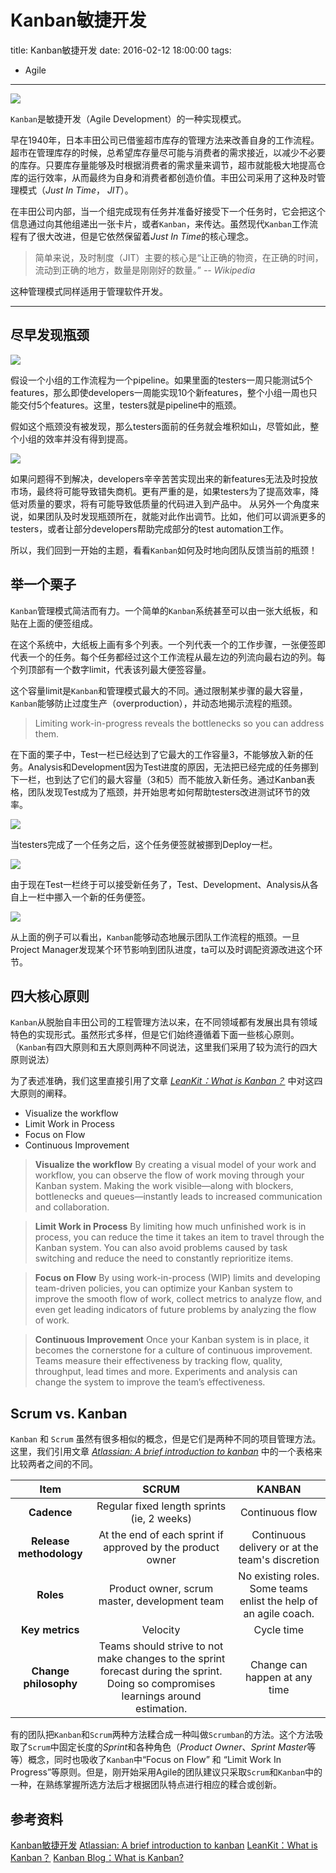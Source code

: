 # Kanban敏捷开发

title:  Kanban敏捷开发
date: 2016-02-12 18:00:00
tags:
- Agile

---

<img src="http://i.imgur.com/U6TqWxL.png" style="max-height: 300px;"/>

`Kanban`是敏捷开发（Agile Development）的一种实现模式。

早在1940年，日本丰田公司已借鉴超市库存的管理方法来改善自身的工作流程。超市在管理库存的时候，总希望库存量尽可能与消费者的需求接近，以减少不必要的库存。只要库存量能够及时根据消费者的需求量来调节，超市就能极大地提高仓库的运行效率，从而最终为自身和消费者都创造价值。丰田公司采用了这种及时管理模式（*Just In Time*， *JIT*）。

<!--more-->

在丰田公司内部，当一个组完成现有任务并准备好接受下一个任务时，它会把这个信息通过向其他组递出一张卡片，或者`Kanban`，来传达。虽然现代`Kanban`工作流程有了很大改进，但是它依然保留着*Just In Time*的核心理念。

>简单来说，及时制度（JIT）主要的核心是“让正确的物资，在正确的时间，流动到正确的地方，数量是刚刚好的数量。” *-- Wikipedia*

这种管理模式同样适用于管理软件开发。

----------

## 尽早发现瓶颈

![](http://i.imgur.com/4c1hLhB.png)

假设一个小组的工作流程为一个pipeline。如果里面的testers一周只能测试5个features，那么即使developers一周能实现10个新features，整个小组一周也只能交付5个features。这里，testers就是pipeline中的瓶颈。

假如这个瓶颈没有被发现，那么testers面前的任务就会堆积如山，尽管如此，整个小组的效率并没有得到提高。

![](http://i.imgur.com/EMcKcF8.png)

如果问题得不到解决，developers辛辛苦苦实现出来的新features无法及时投放市场，最终将可能导致错失商机。更有严重的是，如果testers为了提高效率，降低对质量的要求，将有可能导致低质量的代码进入到产品中。 从另外一个角度来说，如果团队及时发现瓶颈所在，就能对此作出调节。比如，他们可以调派更多的testers，或者让部分developers帮助完成部分的test automation工作。

所以，我们回到一开始的主题，看看`Kanban`如何及时地向团队反馈当前的瓶颈！

## 举一个栗子

`Kanban`管理模式简洁而有力。一个简单的`Kanban`系统甚至可以由一张大纸板，和贴在上面的便签组成。

在这个系统中，大纸板上画有多个列表。一个列代表一个的工作步骤，一张便签即代表一个的任务。每个任务都经过这个工作流程从最左边的列流向最右边的列。每个列顶部有一个数字limit，代表该列最大便签容量。

这个容量limit是`Kanban`和管理模式最大的不同。通过限制某步骤的最大容量，`Kanban`能够防止过度生产（overproduction），并动态地揭示流程的瓶颈。

>Limiting work-in-progress reveals the bottlenecks so you can address them.

在下面的栗子中，Test一栏已经达到了它最大的工作容量3，不能够放入新的任务。Analysis和Development因为Test进度的原因，无法把已经完成的任务挪到下一栏，也到达了它们的最大容量（3和5）而不能放入新任务。通过Kanban表格，团队发现Test成为了瓶颈，并开始思考如何帮助testers改进测试环节的效率。

![](http://i.imgur.com/KssgGef.png)

当testers完成了一个任务之后，这个任务便签就被挪到Deploy一栏。

![](http://i.imgur.com/ISwO9uT.png)

由于现在Test一栏终于可以接受新任务了，Test、Development、Analysis从各自上一栏中挪入一个新的任务便签。

![](http://i.imgur.com/HfjazC5.png)

从上面的例子可以看出，`Kanban`能够动态地展示团队工作流程的瓶颈。一旦Project Manager发现某个环节影响到团队进度，ta可以及时调配资源改进这个环节。


## 四大核心原则

`Kanban`从脱胎自丰田公司的工程管理方法以来，在不同领域都有发展出具有领域特色的实现形式。虽然形式多样，但是它们始终遵循着下面一些核心原则。（`Kanban`有四大原则和五大原则两种不同说法，这里我们采用了较为流行的四大原则说法）

为了表述准确，我们这里直接引用了文章 [*LeanKit：What is Kanban？*](http://leankit.com/learn/kanban/what-is-kanban/) 中对这四大原则的阐释。

- Visualize the workflow
- Limit Work in Process
- Focus on Flow
- Continuous Improvement

>**Visualize the workflow**
>By creating a visual model of your work and workflow, you can observe the flow of work moving through your Kanban system. Making the work visible—along with blockers, bottlenecks and queues—instantly leads to increased communication and collaboration.

>**Limit Work in Process**
>By limiting how much unfinished work is in process, you can reduce the time it takes an item to travel through the Kanban system. You can also avoid problems caused by task switching and reduce the need to constantly reprioritize items.

>**Focus on Flow**
>By using work-in-process (WIP) limits and developing team-driven policies, you can optimize your Kanban system to improve the smooth flow of work, collect metrics to analyze flow, and even get leading indicators of future problems by analyzing the flow of work.

>**Continuous Improvement**
>Once your Kanban system is in place, it becomes the cornerstone for a culture of continuous improvement. Teams measure their effectiveness by tracking flow, quality, throughput, lead times and more. Experiments and analysis can change the system to improve the team’s effectiveness.


## Scrum vs. Kanban
`Kanban` 和 `Scrum` 虽然有很多相似的概念，但是它们是两种不同的项目管理方法。这里，我们引用文章 [*Atlassian: A brief introduction to kanban*](https://www.atlassian.com/agile/kanban/) 中的一个表格来比较两者之间的不同。

| Item       |    SCRUM  | KANBAN     |
| :--------: | :--------:| :--------: |
| **Cadence** | Regular fixed length sprints (ie, 2 weeks) |  Continuous flow   |
| **Release methodology** |   At the end of each sprint if approved by the product owner |  Continuous delivery or at the team's discretion  |
| **Roles** |    Product owner, scrum master, development team | No existing roles. Some teams enlist the help of an agile coach.  |
| **Key metrics** |    Velocity | Cycle time  |
| **Change philosophy** |    Teams should strive to not make changes to the sprint forecast during the sprint. Doing so compromises learnings around estimation. | Change can happen at any time  |

有的团队把`Kanban`和`Scrum`两种方法糅合成一种叫做`Scrumban`的方法。这个方法吸取了`Scrum`中固定长度的*Sprint*和各种角色（*Product Owner*、*Sprint Master*等等）概念，同时也吸收了`Kanban`中“Focus on Flow” 和 “Limit Work In Progress”等原则。但是，刚开始采用Agile的团队建议只采取`Scrum`和`Kanban`中的一种，在熟练掌握所选方法后才根据团队特点进行相应的糅合或创新。

## 参考资料
[Kanban敏捷开发](http://hackjutsu.com/2016/02/12/Kanban%E6%95%8F%E6%8D%B7%E5%BC%80%E5%8F%91/#.VsDuYeaSMoI.google_plusone_share)
 [Atlassian: A brief introduction to kanban](https://www.atlassian.com/agile/kanban/)
 [LeanKit：What is Kanban？](http://leankit.com/learn/kanban/what-is-kanban/)
 [Kanban Blog：What is Kanban?](http://kanbanblog.com/explained/)
